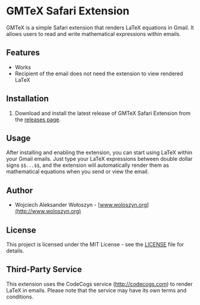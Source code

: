 # GMTeX Safari Extension

GMTeX is a simple Safari extension that renders LaTeX equations in Gmail. It allows users to read and write mathematical expressions within emails.

## Features

- Works
- Recipient of the email does not need the extension to view rendered LaTeX

## Installation

1. Download and install the latest release of GMTeX Safari Extension from the [releases page](https://github.com/yourusername/gmtex-safari-extension/releases).

## Usage

After installing and enabling the extension, you can start using LaTeX within your Gmail emails. Just type your LaTeX expressions between double dollar signs `$$...$$`, and the extension will automatically render them as mathematical equations when you send or view the email.

## Author

- Wojciech Aleksander Wołoszyn - [www.woloszyn.org](http://www.woloszyn.org)

## License

This project is licensed under the MIT License - see the [LICENSE](LICENSE) file for details.

## Third-Party Service

This extension uses the CodeCogs service (http://codecogs.com) to render LaTeX in emails. Please note that the service may have its own terms and conditions.

